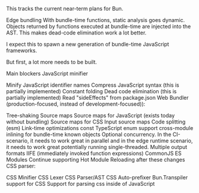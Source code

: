 This tracks the current near-term plans for Bun.

Edge bundling
With bundle-time functions, static analysis goes dynamic. Objects returned by functions executed at bundle-time are injected into the AST. This makes dead-code elimination work a lot better.

I expect this to spawn a new generation of bundle-time JavaScript frameworks.

But first, a lot more needs to be built.

Main blockers
JavaScript minifier

Minify JavaScript identifier names
Compress JavaScript syntax (this is partially implemented)
Constant folding
Dead code elimination (this is partially implemented)
Read "sideEffects" from package.json
Web Bundler (production-focused, instead of development-focused)):

Tree-shaking
Source maps
Source maps for JavaScript (exists today without bundling)
Source maps for CSS
Input source maps
Code splitting (esm)
Link-time optimizations
const TypeScript enum support
cross-module inlining for bundle-time known objects
Optional concurrency. In the CI-scenario, it needs to work great in parallel and in the edge runtime scenario, it needs to work great potentially running single-threaded.
Multiple output formats
IIFE (immediately invoked function expressions)
CommonJS
ES Modules
Continue supporting Hot Module Reloading after these changes
CSS parser:

CSS Minifier
CSS Lexer
CSS Parser/AST
CSS Auto-prefixer
Bun.Transpiler support for CSS
Support for parsing css inside of JavaScript

 <style jsx> support
Once complete, the next step is integration with the HTTP server and other Bun APIs

Efficient bundling format
Cache builds into a binary archive format with metadata designed for fast random access, splice(), and sendfile() support. Outside of the edge runtime, these will work as a single-file JavaScript executable internally holding many files.

Instances of Bun will need to know what bundle(s) they're serving. From there, instead of going through a filesystem, we can serve static requests directly from the bundle and dynamic requests will bundle on-demand, potentially importing code from statically-bundled code.

 Bundle API (not finalized yet)

 Bundle.prototype.resolve(path): string API
 Bundle.prototype.build(entryPoint, context): Response API
 Bundle.prototype.generate(entryPoints, options): Promise<Bundle> API
 JSNode AST API

 Receive context/env data from the HTTP server and/or Bundle
 Support generated functions
 Support generated classes
 Support generated objects
 Support injecting imports
Server-side rendering
 Support Next.js (partial support right now)
 Support Remix (partial support right now)
 Support SvelteKit
 Support Nuxt.js
 Support Vite
 Experiment with React-specific optimizations
 Stringify static React elements into raw HTML at bundle-time, handling encoding and escaping correctly
 Support a fast path for generating ETags
 Integrate with Bundle, JSNode, and other Bun APIs
Runtime
 Foreign function interface (FFI) to support loading native code
 Module loader hooks to enable .vue, .svelte, .scss imports and more.
 Implement esbuild's onLoad API in bun.js
 Implement esbuild's onResolve API in bun.js
 Support when building for bun.js
 Support when building for web
 A way to configure which hooks to load before bun starts, likely in bunfig.toml
 onLoad plugins from native libraries
 onResolve plugins from native libraries
 Fastest SQLite client available in JavaScript
 Fastest PostgreSQL client available in JavaScript
 Explore a socket-based implementation
 Explore a libpq-based implementation
 Fastest MySQL client available in JavaScript
 Explore a socket-based implementation
 Explore a libmysqlclient-based implementation
 TCP sockets API with TLS 1.3, likely based on uSockets
 DNS resolution API, probably using c-ares
 Support https: and http: imports. This includes a disk cache possibly integrated into the bundling format.
 Support data: imports
 Support blob: imports & URLs (URL.createObjectURL, URL.revokeObjectURL)
 Reliably unload JavaScript VMs without memory leaks and without restarting bun's process
 Rewrite the JavaScript event loop implementation to be more efficient
Edge Runtime
Slimmer, linux-only build of bun.js:

 Only loads prebundled code
 Design for starting as fast as possible
 No tsconfig.json parsing
 No package.json parsing
 No bunfig.toml parsing
 No node_module resolver
 Use binary bundling format
 Potentially disable NAPI and FFI
 Spawn a new JSGlobalObject per HTTP request and suspend it after response is sent/fully queued
No bun install
No other subcommands
Usability & Developer Experience
 High-quality examples for getting started with bun. Right now, the examples are poor quality.
 bun REPL with transpiler-enabled support for async/await, typescript and ES Modules (those are not supported by eval usually)
 Public docs
 Public landing page
 Public github repo
 bun subcommand for running npm packages or URLs that may not already be installed. Like npx
 GitHub Actions for bun
 @types/bun npm package
Ecosystem
Run Next.js apps in production with bun.js
Run Remix apps in production with bun.js
Run SvelteKit apps in production with bun.js
Use Prisma, Apollo, etc with bun.js
more frameworks
Investigate running Vite inside bun.js
Support running Bun from StackBlitz
Web Compatibility
 Web Streams

 Import implementation from WebKit/Safari into bun.js
 Support in fetch
 Support in Request
 Support in Response
 Support in Blob
 Support in Bun.serve (HTTP server)
 Support in HTMLRewriter
 TextEncoderStream
 TextDecoderStream
 CompressionStream
 Investigate using libdeflate
 DecompressionStream
 Investigate using libdeflate
 Fast path for file descriptors
 Fast path for files (from path)
 Fast path for sockets
 Fast path for pipes
 Fast path for bundled assets
 FormData

 Import implementation from WebKit/Safari into bun.js
 Support in fetch
 Web Worker support

 Import from WebKit/Safari into bun.js
 Import postMessage from WebKit
 Import BroadcastChannel from WebKit
 Import MessageChannel from WebKit
 Import structuredClone from WebKit
 Import WebCrypto implementation from WebKit/Safari into bun.js

 Support OffscreenCanvas API, ImageBitmap for 2D graphics. This may use WebKit's implementation or it might use Skia

note: after a little testing, performance of safari's web streams implementation is similar to deno and much faster than node 18. I expect the final result to be faster than deno because bun's TextEncoder/TextDecoder & Blob implementation seems generally faster than safari's

Security
 Verify TLS certificates in fetch. Right now, it doesn't.
 Investigate supporting Content Security Policy (CSP) in bun.js
This would mean limiting which domains are accessible to the runtime based on the script execution context and how/where code is loaded into the runtime.
If we decide to support this, we likely can use WebKit's implementation for most of it.
Windows support
The HTTP client needs a Windows implementation for the syscalls
Bun needs test coverage for Windows filepath handling
All of bun's dependencies need to compile on Windows
Building JavaScriptCore needs to work on Windows and the JIT tiers need to work. I don't know what the current status of this is. WebKit's bug tracker suggests it may not have JITs enabled which will likely need some patches to fix it.
Node.js Compatibility
 Node-API support
 child_process support
 non-blocking "fs"
 "net" module
 "crypto" polyfill should use hardware-accelerated crypto for better performance
 Finish "buffer" implementation
 require implementation that natively supports ESM (rather than via transpiler). This would involve subclassing AbstractModuleRecord in JSC. This would better support lazy-loading CommonJS modules.
Reliability
Better fetch implementation:
 HTTP Keep-Alive
 TLS 1.3 0-RTT
 HTTP Pipelining
 Cookie Jar
 HTTP/3 (QUIC)
 Run Web Platform tests
 Run Test262
 Support ActiveDOMObject from WebKit so that all native objects can be suspended & terminated
Misc
Package hoisting for bun install
workspace: dependencies
link: dependencies
github: dependencies

